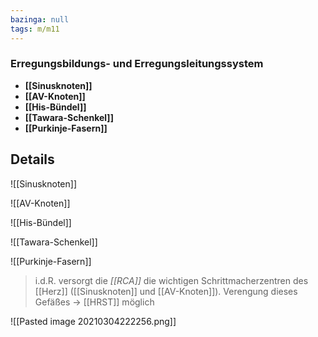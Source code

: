 ```yaml
---
bazinga: null
tags: m/m11
---
```

### Erregungsbildungs- und Erregungsleitungssystem 
- **[[Sinusknoten]]**
- **[[AV-Knoten]]**
- **[[His-Bündel]]**
- **[[Tawara-Schenkel]]**
- **[[Purkinje-Fasern]]**
## Details
![[Sinusknoten]]

![[AV-Knoten]]

![[His-Bündel]]

![[Tawara-Schenkel]]

![[Purkinje-Fasern]]

> i.d.R. versorgt die *[[RCA]]* die wichtigen Schrittmacherzentren des [[Herz]] ([[Sinusknoten]] und [[AV-Knoten]]). Verengung dieses Gefäßes →  [[HRST]] möglich

![[Pasted image 20210304222256.png]]